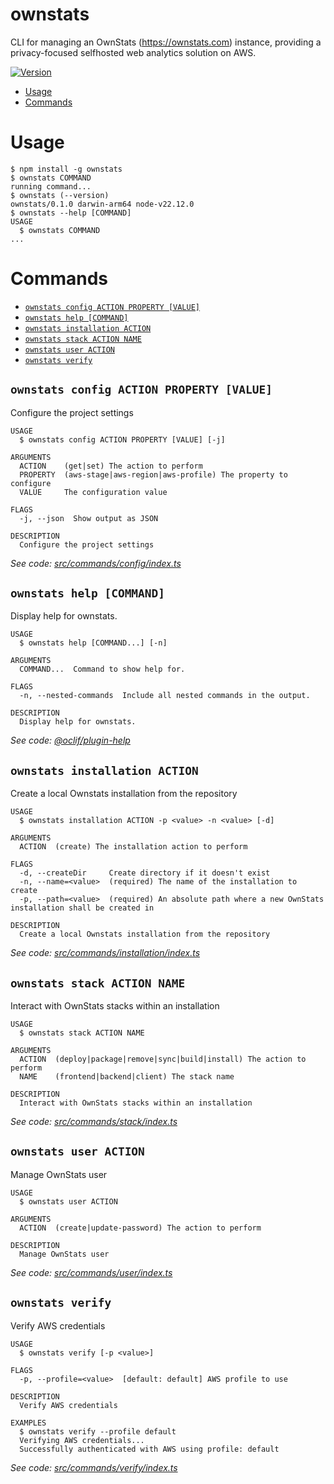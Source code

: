 ownstats
=================

CLI for managing an OwnStats (https://ownstats.com) instance, providing a privacy-focused selfhosted web analytics solution on AWS.

[![Version](https://img.shields.io/npm/v/ownstats.svg)](https://npmjs.org/package/ownstats)

<!-- toc -->
* [Usage](#usage)
* [Commands](#commands)
<!-- tocstop -->
# Usage
<!-- usage -->
```sh-session
$ npm install -g ownstats
$ ownstats COMMAND
running command...
$ ownstats (--version)
ownstats/0.1.0 darwin-arm64 node-v22.12.0
$ ownstats --help [COMMAND]
USAGE
  $ ownstats COMMAND
...
```
<!-- usagestop -->
# Commands
<!-- commands -->
* [`ownstats config ACTION PROPERTY [VALUE]`](#ownstats-config-action-property-value)
* [`ownstats help [COMMAND]`](#ownstats-help-command)
* [`ownstats installation ACTION`](#ownstats-installation-action)
* [`ownstats stack ACTION NAME`](#ownstats-stack-action-name)
* [`ownstats user ACTION`](#ownstats-user-action)
* [`ownstats verify`](#ownstats-verify)

## `ownstats config ACTION PROPERTY [VALUE]`

Configure the project settings

```
USAGE
  $ ownstats config ACTION PROPERTY [VALUE] [-j]

ARGUMENTS
  ACTION    (get|set) The action to perform
  PROPERTY  (aws-stage|aws-region|aws-profile) The property to configure
  VALUE     The configuration value

FLAGS
  -j, --json  Show output as JSON

DESCRIPTION
  Configure the project settings
```

_See code: [src/commands/config/index.ts](https://github.com/ownstats/cli/blob/v0.1.0/src/commands/config/index.ts)_

## `ownstats help [COMMAND]`

Display help for ownstats.

```
USAGE
  $ ownstats help [COMMAND...] [-n]

ARGUMENTS
  COMMAND...  Command to show help for.

FLAGS
  -n, --nested-commands  Include all nested commands in the output.

DESCRIPTION
  Display help for ownstats.
```

_See code: [@oclif/plugin-help](https://github.com/oclif/plugin-help/blob/v6.2.20/src/commands/help.ts)_

## `ownstats installation ACTION`

Create a local Ownstats installation from the repository

```
USAGE
  $ ownstats installation ACTION -p <value> -n <value> [-d]

ARGUMENTS
  ACTION  (create) The installation action to perform

FLAGS
  -d, --createDir     Create directory if it doesn't exist
  -n, --name=<value>  (required) The name of the installation to create
  -p, --path=<value>  (required) An absolute path where a new OwnStats installation shall be created in

DESCRIPTION
  Create a local Ownstats installation from the repository
```

_See code: [src/commands/installation/index.ts](https://github.com/ownstats/cli/blob/v0.1.0/src/commands/installation/index.ts)_

## `ownstats stack ACTION NAME`

Interact with OwnStats stacks within an installation

```
USAGE
  $ ownstats stack ACTION NAME

ARGUMENTS
  ACTION  (deploy|package|remove|sync|build|install) The action to perform
  NAME    (frontend|backend|client) The stack name

DESCRIPTION
  Interact with OwnStats stacks within an installation
```

_See code: [src/commands/stack/index.ts](https://github.com/ownstats/cli/blob/v0.1.0/src/commands/stack/index.ts)_

## `ownstats user ACTION`

Manage OwnStats user

```
USAGE
  $ ownstats user ACTION

ARGUMENTS
  ACTION  (create|update-password) The action to perform

DESCRIPTION
  Manage OwnStats user
```

_See code: [src/commands/user/index.ts](https://github.com/ownstats/cli/blob/v0.1.0/src/commands/user/index.ts)_

## `ownstats verify`

Verify AWS credentials

```
USAGE
  $ ownstats verify [-p <value>]

FLAGS
  -p, --profile=<value>  [default: default] AWS profile to use

DESCRIPTION
  Verify AWS credentials

EXAMPLES
  $ ownstats verify --profile default
  Verifying AWS credentials...
  Successfully authenticated with AWS using profile: default
```

_See code: [src/commands/verify/index.ts](https://github.com/ownstats/cli/blob/v0.1.0/src/commands/verify/index.ts)_
<!-- commandsstop -->

